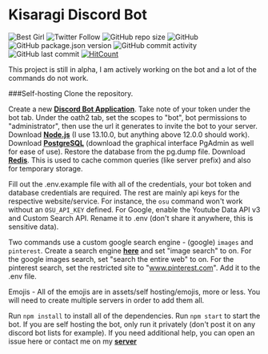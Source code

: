 # Kisaragi Discord Bot
![Best Girl](https://encrypted-tbn0.gstatic.com/images?q=tbn:ANd9GcQOYUG9u3l8feN4qP9O7yuGfFxCBVGJSaLC_zstsh3vwknFIoqf)
![Twitter Follow](https://img.shields.io/twitter/follow/tenpimusic?label=Follow&style=social)
![GitHub repo size](https://img.shields.io/github/repo-size/tenpi/kisaragi)
![GitHub](https://img.shields.io/github/license/tenpi/kisaragi)
![GitHub package.json version](https://img.shields.io/github/package-json/v/tenpi/kisaragi)
![GitHub commit activity](https://img.shields.io/github/commit-activity/w/tenpi/kisaragi)
![GitHub last commit](https://img.shields.io/github/last-commit/tenpi/kisaragi)
[![HitCount](http://hits.dwyl.io/tenpi/kisaragi.svg)](http://hits.dwyl.io/tenpi/kisaragi)

This project is still in alpha, I am actively working on the bot and a lot of the commands do not work.

###Self-hosting
Clone the repository.

Create a new [**Discord Bot Application**](https://discordapp.com/developers/applications/). Take note of your token under the bot tab. Under the oath2 tab, set the scopes to "bot", bot permissions to "administrator", then use the url it generates to invite the bot to your server.
Download [**Node.js**](https://nodejs.org/en/) (I use 13.10.0, but anything above 12.0.0 should work).
Download [**PostgreSQL**](https://www.postgresql.org/) (download the graphical interface PgAdmin as well for ease of use). Restore the database from the pg.dump file. 
Download [**Redis**](https://redis.io/). This is used to cache common queries (like server prefix) and also for temporary storage.

Fill out the .env.example file with all of the credentials, your bot token and database credentials are required. The rest are mainly api keys for the respective website/service. For instance, the `osu` command won't work without an `OSU_API_KEY` defined. For Google, enable the Youtube Data API v3 and Custom Search API. Rename it to .env (don't share it anywhere, this is sensitive data). 

Two commands use a custom google search engine - (google) `images` and `pinterest`. Create a search engine [**here**](https://cse.google.com/cse/all) and set "image search" to on. For the google images search, set "search the entire web" to on. For the pinterest search, set the restricted site to "www.pinterest.com". Add it to the .env file. 

Emojis - All of the emojis are in assets/self hosting/emojis, more or less. You will need to create multiple servers in order to add them all.

Run `npm install` to install all of the dependencies. Run `npm start` to start the bot.
If you are self hosting the bot, only run it privately (don't post it on any discord bot lists for example). If you need additional help, you can open an issue here or contact me on my [**server**](https://discord.gg/77yGmWM)